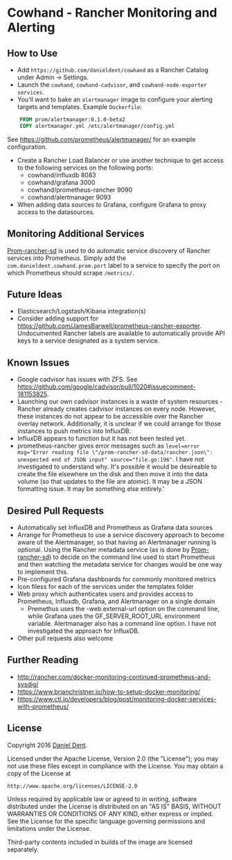 # Cowhand - Rancher Monitoring and Alerting

## How to Use

   * Add `https://github.com/danieldent/cowhand` as a Rancher Catalog under Admin -> Settings.
   * Launch the `cowhand`, `cowhand-cadvisor`, and `cowhand-node-exporter services`.
   * You'll want to bake an `alertmanager` image to configure your alerting targets and templates. Example `Dockerfile`:

```Dockerfile
    FROM prom/alertmanager:0.1.0-beta2
    COPY alertmanager.yml /etc/alertmanager/config.yml
```

See https://github.com/prometheus/alertmanager/ for an example configuration.

   * Create a Rancher Load Balancer or use another technique to get access to the following services on the following ports:
     * cowhand/influxdb 8083
     * cowhand/grafana 3000
     * cowhand/prometheus-rancher 9090
     * cowhand/alertmanager 9093
   * When adding data sources to Grafana, configure Grafana to proxy access to the datasources.

## Monitoring Additional Services

[Prom-rancher-sd](https://github.com/DanielDent/prom-rancher-sd) is used to do automatic service discovery of Rancher services into Prometheus.
Simply add the `com.danieldent.cowhand.prom.port` label to a service to specify the port on which Prometheus should scrape `/metrics/`.

## Future Ideas

  * Elasticsearch/Logstash/Kibana integration(s)
  * Consider adding support for https://github.com/JamesBarwell/prometheus-rancher-exporter. Undocumented Rancher labels are available to automatically provide API keys to a service designated as a system service.

## Known Issues

  * Google cadvisor has issues with ZFS. See https://github.com/google/cadvisor/pull/1020#issuecomment-181153825.
  * Launching our own cadvisor instances is a waste of system resources - Rancher already creates cadvisor instances on every node. However, these instances do not appear to be accessible over the Rancher overlay network. Additionally, it is unclear if we could arrange for those instances to push metrics into InfluxDB.
  * InfluxDB appears to function but it has not been tested yet.
  * prometheus-rancher gives error messages such as `level=error msg="Error reading file \"/prom-rancher-sd-data/rancher.json\": unexpected end of JSON input" source="file.go:196"`. I have not investigated to understand why. It's possible it would be desireable to create the file elsewhere on the disk and then move it into the data volume (so that updates to the file are atomic). It may be a JSON formatting issue. It may be something else entirely.'


## Desired Pull Requests

  * Automatically set InfluxDB and Prometheus as Grafana data sources
  * Arrange for Prometheus to use a service discovery approach to become aware of the Alertmanager, so that having an Alertmanager running is optional. Using the Rancher metadata service (as is done by [Prom-rancher-sd](https://github.com/DanielDent/prom-rancher-sd)) to decide on the command line used to start Prometheus and then watching the metadata service for changes would be one way to implement this.
  * Pre-configured Grafana dashboards for commonly monitored metrics
  * Icon filess for each of the services under the templates folder
  * Web proxy which authenticates users and provides access to Prometheus, Influxdb, Grafana, and Alertmanager on a single domain
    * Premethus uses the -web.external-url option on the command line, while Grafana uses the GF_SERVER_ROOT_URL environment variable. Alertmanager also has a command line option. I have not investigated the approach for InfluxDB.
  * Other pull requests also welcome

## Further Reading

   * http://rancher.com/docker-monitoring-continued-prometheus-and-sysdig/
   * https://www.brianchristner.io/how-to-setup-docker-monitoring/
   * https://www.ctl.io/developers/blog/post/monitoring-docker-services-with-prometheus/

## License

Copyright 2016 [Daniel Dent](https://www.danieldent.com/).

Licensed under the Apache License, Version 2.0 (the "License");
you may not use these files except in compliance with the License.
You may obtain a copy of the License at

    http://www.apache.org/licenses/LICENSE-2.0

Unless required by applicable law or agreed to in writing, software
distributed under the License is distributed on an "AS IS" BASIS,
WITHOUT WARRANTIES OR CONDITIONS OF ANY KIND, either express or implied.
See the License for the specific language governing permissions and
limitations under the License.

Third-party contents included in builds of the image are licensed separately.